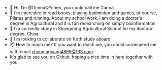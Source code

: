 - 👋 Hi, I’m @DonnaQYchen, you could call me Donna
- 👀 I’m interested in read books, playing badminton and games, of course, Pilates and running. About my school work, I am doing a doctor's degree in Agricultural and it is fun researching on simply bioinformation
- 🌱 I’m currently study in Shangdong Agricultural School for my doctoral degree, China
- 💞️ I’m looking to collaborate on furth study aboard
- 📫 How to reach me? If you want to reach me, you could correspend me with email chenqingyang4869@163.com
- It's glad to see you on Github, hoping a nice time in here together with you.

<!---
DonnaQYchen/DonnaQYchen is a ✨ special ✨ repository because its `README.md` (this file) appears on your GitHub profile.
You can click the Preview link to take a look at your changes.
--->
